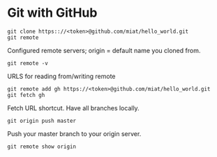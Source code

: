 # Git with GitHub

    git clone https:://<token>@github.com/miat/hello_world.git
    git remote
Configured remote servers; origin = default name you cloned from.
  
    git remote -v
URLS for reading from/writing remote

    git remote add gh https://<token>@github.com/miat/hello_world.git
    git fetch gh
Fetch URL shortcut. Have all branches locally. 

    git origin push master
Push your master branch to your origin server.

    git remote show origin
